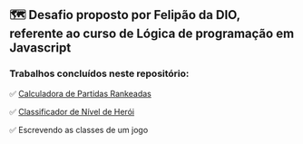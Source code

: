 ##  🗺 Desafio proposto por Felipão da DIO, referente ao curso de Lógica de programação em Javascript

### Trabalhos concluídos neste repositório: 

✅ [Calculadora de Partidas Rankeadas](https://github.com/fanzz293/desafio-felipao/blob/main/Escrevendo_as_classes_de_um_jogo.js)

✅ [Classificador de Nível de Herói](https://github.com/fanzz293/desafio-felipao/blob/main/index.js)

✅ Escrevendo as classes de um jogo 



